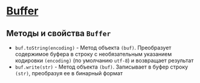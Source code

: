 # [Buffer](https://nodejs.org/api/buffer.html)

## Методы и свойства `Buffer`

* `buf.toString(encoding)` - Метод объекта `(buf)`. Преобразует содержимое буфера в строку с необязательным указанием кодировки `(encoding)` (по умолчанию `utf-8`) и возвращает результат
* `buf.write(str)` - Метод объекта `(buf)`. Записывает в буфер строку `(str)`, преобразуя ее в бинарный формат